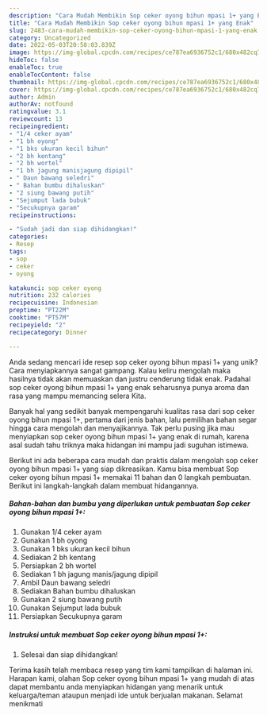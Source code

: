 ```yaml
---
description: "Cara Mudah Membikin Sop ceker oyong bihun mpasi 1+ yang Enak"
title: "Cara Mudah Membikin Sop ceker oyong bihun mpasi 1+ yang Enak"
slug: 2483-cara-mudah-membikin-sop-ceker-oyong-bihun-mpasi-1-yang-enak
category: Uncategorized
date: 2022-05-03T20:58:03.839Z
image: https://img-global.cpcdn.com/recipes/ce787ea6936752c1/680x482cq70/sop-ceker-oyong-bihun-mpasi-1-foto-resep-utama.jpg
hideToc: false
enableToc: true
enableTocContent: false
thumbnail: https://img-global.cpcdn.com/recipes/ce787ea6936752c1/680x482cq70/sop-ceker-oyong-bihun-mpasi-1-foto-resep-utama.jpg
cover: https://img-global.cpcdn.com/recipes/ce787ea6936752c1/680x482cq70/sop-ceker-oyong-bihun-mpasi-1-foto-resep-utama.jpg
author: Admin
authorAv: notfound
ratingvalue: 3.1
reviewcount: 13
recipeingredient:
- "1/4 ceker ayam"
- "1 bh oyong"
- "1 bks ukuran kecil bihun"
- "2 bh kentang"
- "2 bh wortel"
- "1 bh jagung manisjagung dipipil"
- " Daun bawang seledri"
- " Bahan bumbu dihaluskan"
- "2 siung bawang putih"
- "Sejumput lada bubuk"
- "Secukupnya garam"
recipeinstructions:

- "Sudah jadi dan siap dihidangkan!"
categories:
- Resep
tags:
- sop
- ceker
- oyong

katakunci: sop ceker oyong 
nutrition: 232 calories
recipecuisine: Indonesian
preptime: "PT22M"
cooktime: "PT57M"
recipeyield: "2"
recipecategory: Dinner

---
```





Anda sedang mencari ide resep sop ceker oyong bihun mpasi 1+ yang unik? Cara menyiapkannya sangat gampang. Kalau keliru mengolah maka hasilnya tidak akan memuaskan dan justru cenderung tidak enak. Padahal sop ceker oyong bihun mpasi 1+ yang enak seharusnya punya aroma dan rasa yang mampu memancing selera Kita.







Banyak hal yang sedikit banyak mempengaruhi kualitas rasa dari sop ceker oyong bihun mpasi 1+, pertama dari jenis bahan, lalu pemilihan bahan segar hingga cara mengolah dan menyajikannya. Tak perlu pusing jika mau menyiapkan sop ceker oyong bihun mpasi 1+ yang enak di rumah, karena asal sudah tahu triknya maka hidangan ini mampu jadi suguhan istimewa.






Berikut ini ada beberapa cara mudah dan praktis dalam mengolah sop ceker oyong bihun mpasi 1+ yang siap dikreasikan. Kamu bisa membuat Sop ceker oyong bihun mpasi 1+ memakai 11 bahan dan 0 langkah pembuatan. Berikut ini langkah-langkah dalam membuat hidangannya.

<!--inarticleads1-->

##### Bahan-bahan dan bumbu yang diperlukan untuk pembuatan Sop ceker oyong bihun mpasi 1+:

1. Gunakan 1/4 ceker ayam
1. Gunakan 1 bh oyong
1. Gunakan 1 bks ukuran kecil bihun
1. Sediakan 2 bh kentang
1. Persiapkan 2 bh wortel
1. Sediakan 1 bh jagung manis/jagung dipipil
1. Ambil  Daun bawang seledri
1. Sediakan  Bahan bumbu dihaluskan
1. Gunakan 2 siung bawang putih
1. Gunakan Sejumput lada bubuk
1. Persiapkan Secukupnya garam




<!--inarticleads2-->

##### Instruksi untuk membuat Sop ceker oyong bihun mpasi 1+:


1. Selesai dan siap dihidangkan!



Terima kasih telah membaca resep yang tim kami tampilkan di halaman ini. Harapan kami, olahan Sop ceker oyong bihun mpasi 1+ yang mudah di atas dapat membantu anda menyiapkan hidangan yang menarik untuk keluarga/teman ataupun menjadi ide untuk berjualan makanan. Selamat menikmati

